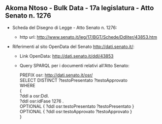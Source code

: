 ## Akoma Ntoso - Bulk Data - 17a legislatura - Atto Senato n. 1276 ##

* Scheda del Disegno di Legge - Atto Senato n. 1276:
	* http url: http://www.senato.it/leg/17/BGT/Schede/Ddliter/43853.htm

* Riferimenti al sito OpenData del Senato http://dati.senato.it/:
	* Link OpenData: http://dati.senato.it/ddl/43853
	* Query SPARQL per i documenti relativi all'Atto Senato:

        PREFIX osr: <http://dati.senato.it/osr/>  
		SELECT DISTINCT ?testoPresentato ?testoApprovato  
		WHERE  
		{  
		    ?ddl a osr:Ddl.  
		    ?ddl osr:idFase 1276 .  
		    OPTIONAL { ?ddl osr:testoPresentato ?testoPresentato }  
		    OPTIONAL { ?ddl osr:testoApprovato ?testoApprovato }  
		}
		